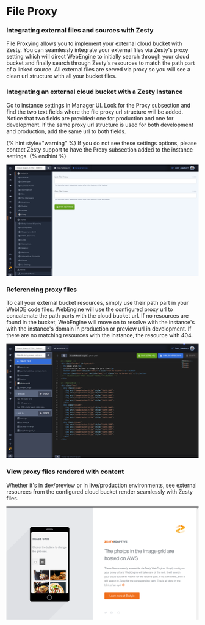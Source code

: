 # File Proxy

### Integrating external files and sources with Zesty

File Proxying allows you to implement your external cloud bucket with Zesty. You can seamlessly integrate your external files via Zesty's proxy setting which will direct WebEngine to initially search through your cloud bucket and finally search through Zesty's resources to match the path part of a linked source. All external files are served via proxy so you will see a clean url structure with all your bucket files.

### Integrating an external cloud bucket with a Zesty Instance

Go to instance settings in Manager UI. Look for the Proxy subsection and find the two text fields where the file proxy url structure will be added. Notice that two fields are provided: one for production and one for development. If the same proxy url structure is used for both development and production, add the same url to both fields.

{% hint style="warning" %}
If you do not see these settings options, please contact Zesty support to have the Proxy subsection added to the instance settings.
{% endhint %}

![Instance Settings Proxy Fields](<../../.gitbook/assets/Screenshot (3).png>)

### Referencing proxy files

To call your external bucket resources, simply use their path part in your WebIDE code files. WebEngine will use the configured proxy url to concatenate the path parts with the cloud bucket url. If no resources are found in the bucket, WebEngine will move on to resolve with the instance's with the instance's domain in production or preview url in development. If there are no matching resources with the instance, the resource with 404.

![Notice the images sources have a path part as their reference](<../../.gitbook/assets/Screenshot (4).png>)

### View proxy files rendered with content

Whether it's in dev/preview or in live/production environments, see external resources from the configured cloud bucket render seamlessly with Zesty files.

![](<../../.gitbook/assets/Screenshot (5).png>)
